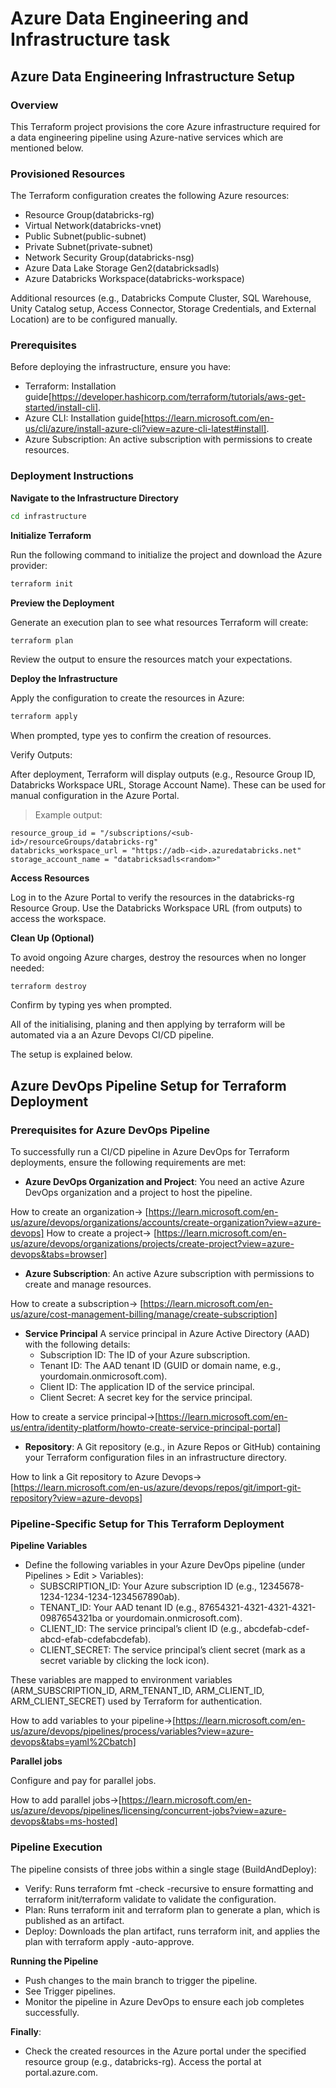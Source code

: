 # Azure Data Engineering and Infrastructure task

## Azure Data Engineering Infrastructure Setup

### Overview

This Terraform project provisions the core Azure infrastructure required for a data engineering
pipeline using Azure-native services which are mentioned below.


### Provisioned Resources

The Terraform configuration creates the following Azure resources:

* Resource Group(databricks-rg)
* Virtual Network(databricks-vnet)
* Public Subnet(public-subnet)
* Private Subnet(private-subnet)
* Network Security Group(databricks-nsg)
* Azure Data Lake Storage Gen2(databricksadls)
* Azure Databricks Workspace(databricks-workspace)

Additional resources (e.g., Databricks Compute Cluster, SQL Warehouse, Unity Catalog setup, Access 
Connector, Storage Credentials, and External Location) are to be configured manually.


### Prerequisites

Before deploying the infrastructure, ensure you have:

* Terraform: Installation guide[https://developer.hashicorp.com/terraform/tutorials/aws-get-started/install-cli].
* Azure CLI: Installation guide[https://learn.microsoft.com/en-us/cli/azure/install-azure-cli?view=azure-cli-latest#install].
* Azure Subscription: An active subscription with permissions to create resources.


### Deployment Instructions

**Navigate to the Infrastructure Directory**
```bash
cd infrastructure
```

**Initialize Terraform**

Run the following command to initialize the project and download the Azure provider:
```bash
terraform init
```

**Preview the Deployment**

Generate an execution plan to see what resources Terraform will create:
```bash
terraform plan
```

Review the output to ensure the resources match your expectations.


**Deploy the Infrastructure**

Apply the configuration to create the resources in Azure:
```bash
terraform apply
```

When prompted, type yes to confirm the creation of resources.

Verify Outputs:

After deployment, Terraform will display outputs (e.g., Resource Group ID, Databricks Workspace URL, Storage Account Name). These can be used for manual configuration in the Azure Portal.

> Example output:
```
resource_group_id = "/subscriptions/<sub-id>/resourceGroups/databricks-rg"
databricks_workspace_url = "https://adb-<id>.azuredatabricks.net"
storage_account_name = "databricksadls<random>"
```
**Access Resources**

Log in to the Azure Portal to verify the resources in the databricks-rg Resource Group.
Use the Databricks Workspace URL (from outputs) to access the workspace.


**Clean Up (Optional)**

To avoid ongoing Azure charges, destroy the resources when no longer needed:
```code
terraform destroy
```

Confirm by typing yes when prompted.

All of the initialising, planing and then applying by terraform will be automated 
via a an Azure Devops CI/CD pipeline. 

The setup is explained below.


## Azure DevOps Pipeline Setup for Terraform Deployment


### Prerequisites for Azure DevOps Pipeline

To successfully run a CI/CD pipeline in Azure DevOps for Terraform deployments, ensure the following requirements are met:

* **Azure DevOps Organization and Project**: 
You need an active Azure DevOps organization and a project to host the pipeline.

How to create an organization-> [https://learn.microsoft.com/en-us/azure/devops/organizations/accounts/create-organization?view=azure-devops]
How to create a project-> [https://learn.microsoft.com/en-us/azure/devops/organizations/projects/create-project?view=azure-devops&tabs=browser]

* **Azure Subscription**: 
An active Azure subscription with permissions to create and manage resources. 

How to create a subscription-> [https://learn.microsoft.com/en-us/azure/cost-management-billing/manage/create-subscription]

* **Service Principal** 
A service principal in Azure Active Directory (AAD) with the following details:
    - Subscription ID: The ID of your Azure subscription.
    - Tenant ID: The AAD tenant ID (GUID or domain name, e.g., yourdomain.onmicrosoft.com).
    - Client ID: The application ID of the service principal.
    - Client Secret: A secret key for the service principal.

How to create a service principal->[https://learn.microsoft.com/en-us/entra/identity-platform/howto-create-service-principal-portal] 

* **Repository**: 
A Git repository (e.g., in Azure Repos or GitHub) containing your Terraform configuration files in an infrastructure directory.

How to link a Git repository to Azure Devops->[https://learn.microsoft.com/en-us/azure/devops/repos/git/import-git-repository?view=azure-devops]

### Pipeline-Specific Setup for This Terraform Deployment

**Pipeline Variables**

* Define the following variables in your Azure DevOps pipeline (under Pipelines > Edit > Variables):
    - SUBSCRIPTION_ID: Your Azure subscription ID (e.g., 12345678-1234-1234-1234-1234567890ab).
    - TENANT_ID: Your AAD tenant ID (e.g., 87654321-4321-4321-4321-0987654321ba or yourdomain.onmicrosoft.com).
    - CLIENT_ID: The service principal’s client ID (e.g., abcdefab-cdef-abcd-efab-cdefabcdefab).
    - CLIENT_SECRET: The service principal’s client secret (mark as a secret variable by clicking the lock icon).

These variables are mapped to environment variables (ARM_SUBSCRIPTION_ID, ARM_TENANT_ID, ARM_CLIENT_ID, ARM_CLIENT_SECRET) used by Terraform for authentication.

How to add variables to your pipeline->[https://learn.microsoft.com/en-us/azure/devops/pipelines/process/variables?view=azure-devops&tabs=yaml%2Cbatch]

**Parallel jobs**

Configure and pay for parallel jobs.

How to add parallel jobs->[https://learn.microsoft.com/en-us/azure/devops/pipelines/licensing/concurrent-jobs?view=azure-devops&tabs=ms-hosted]

### Pipeline Execution

The pipeline consists of three jobs within a single stage (BuildAndDeploy):

* Verify: Runs terraform fmt -check -recursive to ensure formatting and terraform init/terraform validate to validate the configuration.
* Plan: Runs terraform init and terraform plan to generate a plan, which is published as an artifact.
* Deploy: Downloads the plan artifact, runs terraform init, and applies the plan with terraform apply -auto-approve.

**Running the Pipeline**

* Push changes to the main branch to trigger the pipeline.
* See Trigger pipelines.
* Monitor the pipeline in Azure DevOps to ensure each job completes successfully.

**Finally**: 
* Check the created resources in the Azure portal under the specified resource group (e.g., databricks-rg). Access the portal at portal.azure.com.
